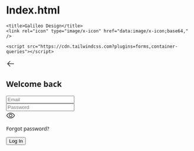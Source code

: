 # Index.html
<html>
  <head>
    <link rel="preconnect" href="https://fonts.gstatic.com/" crossorigin="" />
    <link
      rel="stylesheet"
      as="style"
      onload="this.rel='stylesheet'"
      href="https://fonts.googleapis.com/css2?display=swap&amp;family=Manrope%3Awght%40400%3B500%3B700%3B800&amp;family=Noto+Sans%3Awght%40400%3B500%3B700%3B900"
    />

    <title>Galileo Design</title>
    <link rel="icon" type="image/x-icon" href="data:image/x-icon;base64," />

    <script src="https://cdn.tailwindcss.com?plugins=forms,container-queries"></script>
  </head>
  <body>
    <div class="relative flex size-full min-h-screen flex-col bg-[#111518] dark group/design-root overflow-x-hidden" style='font-family: Manrope, "Noto Sans", sans-serif;'>
      <div class="flex items-center bg-[#111518] p-4 pb-2 justify-between">
        <div class="text-white flex size-12 shrink-0 items-center" data-icon="ArrowLeft" data-size="24px" data-weight="regular">
          <svg xmlns="http://www.w3.org/2000/svg" width="24px" height="24px" fill="currentColor" viewBox="0 0 256 256">
            <path d="M224,128a8,8,0,0,1-8,8H59.31l58.35,58.34a8,8,0,0,1-11.32,11.32l-72-72a8,8,0,0,1,0-11.32l72-72a8,8,0,0,1,11.32,11.32L59.31,120H216A8,8,0,0,1,224,128Z"></path>
          </svg>
        </div>
      </div>
      <h2 class="text-white tracking-light text-[28px] font-bold leading-tight px-4 text-center pb-3 pt-5">Welcome back</h2>
      <div class="flex max-w-[480px] flex-wrap items-end gap-4 px-4 py-3">
        <label class="flex flex-col min-w-40 flex-1">
          <input
            placeholder="Email"
            class="form-input flex w-full min-w-0 flex-1 resize-none overflow-hidden rounded-xl text-white focus:outline-0 focus:ring-0 border-none bg-[#283139] focus:border-none h-14 placeholder:text-[#9cacba] p-4 text-base font-normal leading-normal"
            value=""
          />
        </label>
      </div>
      <div class="flex max-w-[480px] flex-wrap items-end gap-4 px-4 py-3">
        <label class="flex flex-col min-w-40 flex-1">
          <div class="flex w-full flex-1 items-stretch rounded-xl">
            <input
              placeholder="Password"
              class="form-input flex w-full min-w-0 flex-1 resize-none overflow-hidden rounded-xl text-white focus:outline-0 focus:ring-0 border-none bg-[#283139] focus:border-none h-14 placeholder:text-[#9cacba] p-4 rounded-r-none border-r-0 pr-2 text-base font-normal leading-normal"
              value=""
            />
            <div
              class="text-[#9cacba] flex border-none bg-[#283139] items-center justify-center pr-4 rounded-r-xl border-l-0"
              data-icon="Eye"
              data-size="24px"
              data-weight="regular"
            >
              <svg xmlns="http://www.w3.org/2000/svg" width="24px" height="24px" fill="currentColor" viewBox="0 0 256 256">
                <path
                  d="M247.31,124.76c-.35-.79-8.82-19.58-27.65-38.41C194.57,61.26,162.88,48,128,48S61.43,61.26,36.34,86.35C17.51,105.18,9,124,8.69,124.76a8,8,0,0,0,0,6.5c.35.79,8.82,19.57,27.65,38.4C61.43,194.74,93.12,208,128,208s66.57-13.26,91.66-38.34c18.83-18.83,27.3-37.61,27.65-38.4A8,8,0,0,0,247.31,124.76ZM128,192c-30.78,0-57.67-11.19-79.93-33.25A133.47,133.47,0,0,1,25,128,133.33,133.33,0,0,1,48.07,97.25C70.33,75.19,97.22,64,128,64s57.67,11.19,79.93,33.25A133.46,133.46,0,0,1,231.05,128C223.84,141.46,192.43,192,128,192Zm0-112a48,48,0,1,0,48,48A48.05,48.05,0,0,0,128,80Zm0,80a32,32,0,1,1,32-32A32,32,0,0,1,128,160Z"
                ></path>
              </svg>
            </div>
          </div>
        </label>
      </div>
      <p class="text-[#9cacba] text-sm font-normal leading-normal pb-3 pt-1 px-4 underline">Forgot password?</p>
      <div class="flex px-4 py-3">
        <button
          class="flex min-w-[84px] max-w-[480px] cursor-pointer items-center justify-center overflow-hidden rounded-xl h-12 px-5 flex-1 bg-[#2094f3] text-white text-base font-bold leading-normal tracking-[0.015em]"
        >
          <span class="truncate">Log In</span>
        </button>
      </div>
      <div class="h-5 bg-[#111518]"></div>
    </div>
  </body>
</html>
